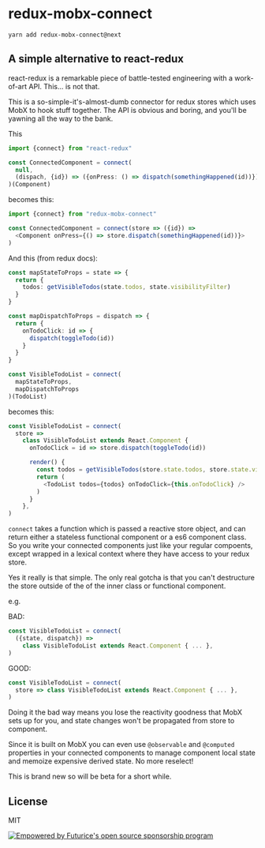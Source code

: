 # redux-mobx-connect

    yarn add redux-mobx-connect@next

## A simple alternative to react-redux

react-redux is a remarkable piece of battle-tested engineering with a
work-of-art API. This... is not that.

This is a so-simple-it's-almost-dumb connector for redux stores which uses MobX to
hook stuff together. The API is obvious and boring, and you'll be yawning
all the way to the bank.

This

```typescript
import {connect} from "react-redux"

const ConnectedComponent = connect(
  null,
  (dispach, {id}) => ({onPress: () => dispatch(somethingHappened(id))})
)(Component)
```

becomes this:

```typescript
import {connect} from "redux-mobx-connect"

const ConnectedComponent = connect(store => ({id}) =>
  <Component onPress={() => store.dispatch(somethingHappened(id))}>
)
```

And this (from redux docs):

```typescript
const mapStateToProps = state => {
  return {
    todos: getVisibleTodos(state.todos, state.visibilityFilter)
  }
}

const mapDispatchToProps = dispatch => {
  return {
    onTodoClick: id => {
      dispatch(toggleTodo(id))
    }
  }
}

const VisibleTodoList = connect(
  mapStateToProps,
  mapDispatchToProps
)(TodoList)
```

becomes this:

```typescript
const VisibleTodoList = connect(
  store =>
    class VisibleTodoList extends React.Component {
      onTodoClick = id => store.dispatch(toggleTodo(id))

      render() {
        const todos = getVisibleTodos(store.state.todos, store.state.visibilityFilter)
        return (
          <TodoList todos={todos} onTodoClick={this.onTodoClick} />
        )
      }
    },
)
```

`connect` takes a function which is passed a reactive store object, and can return either a stateless functional component or a es6 component class. So you write your connected components just like your
regular compoents, except wrapped in a lexical context where they have access to your redux store.

Yes it really is that simple. The only real gotcha is that you can't destructure the store
outside of the of the inner class or functional component.

e.g.

BAD:

```typescript
const VisibleTodoList = connect(
  ({state, dispatch}) =>
    class VisibleTodoList extends React.Component { ... },
)
```

GOOD:

```typescript
const VisibleTodoList = connect(
  store => class VisibleTodoList extends React.Component { ... },
)
```

Doing it the bad way means you lose the reactivity goodness that MobX
sets up for you, and state changes won't be propagated from store to component.

Since it is built on MobX you can
even use `@observable` and `@computed` properties in your connected components to
manage component local state and memoize expensive derived state. No more reselect!

This is brand new so will be beta for a short while.

## License

MIT

[![Empowered by Futurice's open source sponsorship program](https://img.shields.io/badge/sponsor-chilicorn-ff69b4.svg)](http://futurice.com/blog/sponsoring-free-time-open-source-activities?utm_source=github&utm_medium=spice&utm_campaign=redux-mobx-connector)
